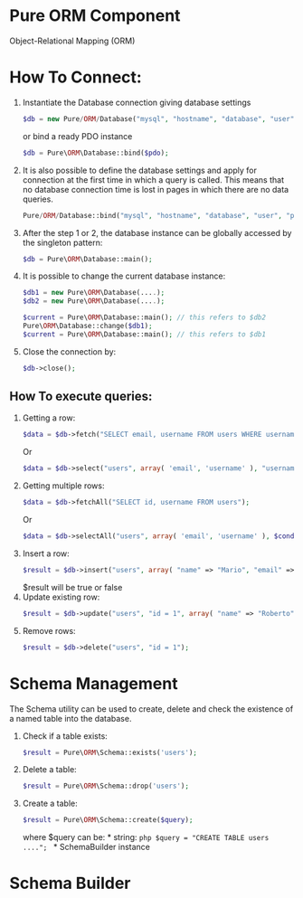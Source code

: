 # Pure ORM Component

Object-Relational Mapping (ORM)

# How To Connect:

1. Instantiate the Database connection giving database settings
    ```php
    $db = new Pure/ORM/Database("mysql", "hostname", "database", "user", "password", array(PDO_attributes));
    ```
    or bind a ready PDO instance
    ```php
    $db = Pure\ORM\Database::bind($pdo);
    ```
2. It is also possible to define the database settings and apply for connection at the first time in which a query is called. This means that no database connection time is lost in pages in which there are no data queries.
    ```php
    Pure/ORM/Database::bind("mysql", "hostname", "database", "user", "password", array(PDO_attributes));
    ```
3. After the step 1 or 2, the database instance can be globally accessed by the singleton pattern:
    ```php
    $db = Pure\ORM\Database::main();
    ```
4. It is possible to change the current database instance:
    ```php
    $db1 = new Pure\ORM\Database(....);
    $db2 = new Pure\ORM\Database(....);

    $current = Pure\ORM\Database::main(); // this refers to $db2
    Pure\ORM\Database::change($db1);
    $current = Pure\ORM\Database::main(); // this refers to $db1
    ```
5. Close the connection by:
    ```php
    $db->close();
    ```    

## How To execute queries:

1. Getting a row:
    ```php
    $data = $db->fetch("SELECT email, username FROM users WHERE username = ?", array("Mario"));
    ```
    Or
    ```php
    $data = $db->select("users", array( 'email', 'username' ), "username = Mario" );
    ```
2. Getting multiple rows:
    ```php
    $data = $db->fetchAll("SELECT id, username FROM users");
    ```
    Or
    ```php
    $data = $db->selectAll("users", array( 'email', 'username' ), $condition);
    ```
3. Insert a row:
    ```php
    $result = $db->insert("users", array( "name" => "Mario", "email" => "mario.rossi@email.com"));
    ```
    $result will be true or false
4. Update existing row:
    ```php
    $result = $db->update("users", "id = 1", array( "name" => "Roberto" ) );
    ```
5. Remove rows:
    ```php
    $result = $db->delete("users", "id = 1");
    ```

# Schema Management

The Schema utility can be used to create, delete and check the existence of a named table into the database.

1. Check if a table exists:
    ```php
    $result = Pure\ORM\Schema::exists('users');
    ```
2. Delete a table:
    ```php
    $result = Pure\ORM\Schema::drop('users');
    ```
3. Create a table:
    ```php
    $result = Pure\ORM\Schema::create($query);
    ```
    where $query can be:
        * string:
            ```php
            $query = "CREATE TABLE users ....";
            ```
        * SchemaBuilder instance

# Schema Builder

